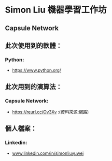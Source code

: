 # Simon Liu 機器學習工作坊

## Capsule Network

## 此次使用到的軟體：
### Python:
- https://www.python.org/

## 此次用到的演算法：

### Capsule Network: 
- https://reurl.cc/Ov3Xv :(資料來源:網路)

## 個人檔案：
### Linkedin: 
- www.linkedin.com/in/simonliuyuwei
